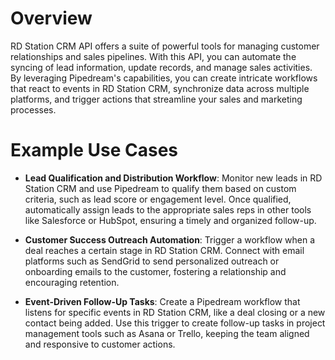# Overview

RD Station CRM API offers a suite of powerful tools for managing customer relationships and sales pipelines. With this API, you can automate the syncing of lead information, update records, and manage sales activities. By leveraging Pipedream's capabilities, you can create intricate workflows that react to events in RD Station CRM, synchronize data across multiple platforms, and trigger actions that streamline your sales and marketing processes.

# Example Use Cases

- **Lead Qualification and Distribution Workflow**: Monitor new leads in RD Station CRM and use Pipedream to qualify them based on custom criteria, such as lead score or engagement level. Once qualified, automatically assign leads to the appropriate sales reps in other tools like Salesforce or HubSpot, ensuring a timely and organized follow-up.

- **Customer Success Outreach Automation**: Trigger a workflow when a deal reaches a certain stage in RD Station CRM. Connect with email platforms such as SendGrid to send personalized outreach or onboarding emails to the customer, fostering a relationship and encouraging retention.

- **Event-Driven Follow-Up Tasks**: Create a Pipedream workflow that listens for specific events in RD Station CRM, like a deal closing or a new contact being added. Use this trigger to create follow-up tasks in project management tools such as Asana or Trello, keeping the team aligned and responsive to customer actions.
